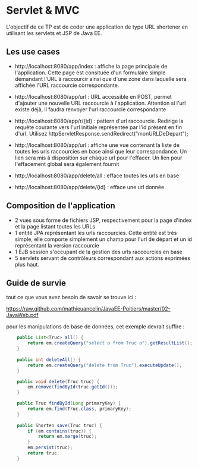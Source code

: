 Servlet & MVC
========================

L'objectif de ce TP est de coder une application de type URL shortener en utilisant les servlets et JSP de Java EE.

Les use cases
------------------------

* http://localhost:8080/app/index : affiche la page principale de l'application. Cette page est consituée d'un formulaire simple demandant l'URL à raccourcir ainsi que d'une zone dans laquelle sera affichée l'URL raccourcie correspondante.

* http://localhost:8080/app/url : URL accessible en POST, permet d'ajouter une nouvelle URL raccourcie à l'application. Attention si l'url existe déjà, il faudra renvoyer l'url raccourcie correspondante

* http://localhost:8080/app/r/{id} : pattern d'url raccourcie. Redirige la requête courante vers l'url initiale représentée par l'id présent en fin d'url. Utilisez httpServletResponse.sendRedirect("monURLDeDepart");

* http://localhost:8080/app/url : affiche une vue contenant la liste de toutes les urls raccourcies en base ainsi que leur correspondance. Un lien sera mis à disposition sur chaque url pour l'effacer. Un lien pour l'effacement global sera également fournit

* http://localhost:8080/app/delete/all : efface toutes les urls en base

* http://localhost:8080/app/delete/{id} : efface une url donnée

Composition de l'application
----------------------------

* 2 vues sous forme de fichiers JSP, respectivement pour la page d'index et la page listant toutes les URLs
* 1 entité JPA représentant les urls raccourcies. Cette entité est très simple, elle comporte simplement un champ pour l'url de départ et un id représentant la version raccourcie
* 1 EJB session s'occupant de la gestion des urls raccourcies en base
* 5 servlets servant de contrôleurs correspondant aux actions exprimées plus haut.

Guide de survie
------------------

tout ce que vous avez besoin de savoir se trouve ici :

https://raw.github.com/mathieuancelin/JavaEE-Poitiers/master/02-JavaWeb.pdf

pour les manipulations de base de données, cet exemple devrait suffire :

```java
    public List<Truc> all() {
        return em.createQuery("select o from Truc o").getResultList();
    }
    
    public int deleteAll() {
        return em.createQuery("delete from Truc").executeUpdate();
    }

    public void delete(Truc truc) {
        em.remove(findById(truc.getId()));
    }

    public Truc findById(Long primaryKey) {
        return em.find(Truc.class, primaryKey);
    }
    
    public Shorten save(Truc truc) {
        if (em.contains(truc)) {
            return em.merge(truc);
        }
        em.persist(truc);
        return truc;
    }
```

